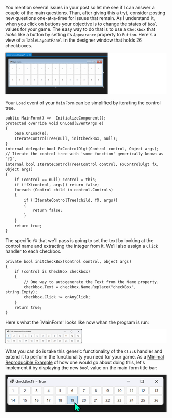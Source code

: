 You mention several issues in your post so let me see if I can answer a couple of the main questions. Than, after giving this a tryt, consider posting new questions one-at-a-time for issues that remain. As I understand it, when you click on buttons your objective is to change the states of `bool` values for your game. The easy way to do that is to use a `Checkbox` that _looks_ like a button by setting its `Appearance` property to `Button`. Here's a view of a `TableLayoutPanel` in the designer window that holds 26 checkboxes.

![designer](https://github.com/IVSoftware/hangman-00/blob/master/hangman-00/Screenshots/designer.png)

Your `Load` event of your `MainForm` can be simplified by iterating the control tree. 

    public MainForm() =>  InitializeComponent();
    protected override void OnLoad(EventArgs e)
    {
        base.OnLoad(e);
        IterateControlTree(null, initCheckBox, null);
	}
    internal delegate bool FxControlDlgt(Control control, Object args);
	// Iterate the control tree with 'some function' generically known as `fX`.
	internal bool IterateControlTree(Control control, FxControlDlgt fX, Object args)
	{
		if (control == null) control = this;
		if (!fX(control, args)) return false;
		foreach (Control child in control.Controls)
		{
			if (!IterateControlTree(child, fX, args))
			{
				return false;
			}
		}
		return true;
	}

The specific `fX` that we'll pass is going to set the text by looking at the control name and extracting the integer from it. We'll also assign a `Click` handler to each checkbox.

    private bool initCheckBox(Control control, object args)
	{
		if (control is CheckBox checkbox)
		{
			// One way to autogenerate the Text from the Name property.
			checkbox.Text = checkbox.Name.Replace("checkBox", string.Empty);
			checkbox.Click += onAnyClick;
		}
		return true;
    }

Here's what the `MainForm' looks like now whan the program is run:

![screenshot](https://github.com/IVSoftware/hangman-00/blob/master/hangman-00/Screenshots/screenshot.png)

What you can do is take this generic functionality of the `Click` handler and extend it to perform the functionality you need for your game. As a [Minimal Reproducible Example](https://stackoverflow.com/help/minimal-reproducible-example) of how one would go about doing this, let's implement it by displaying the new `bool` value on the main form title bar:

![title bar text](https://github.com/IVSoftware/hangman-00/blob/master/hangman-00/Screenshots/title-bar-text.png)




